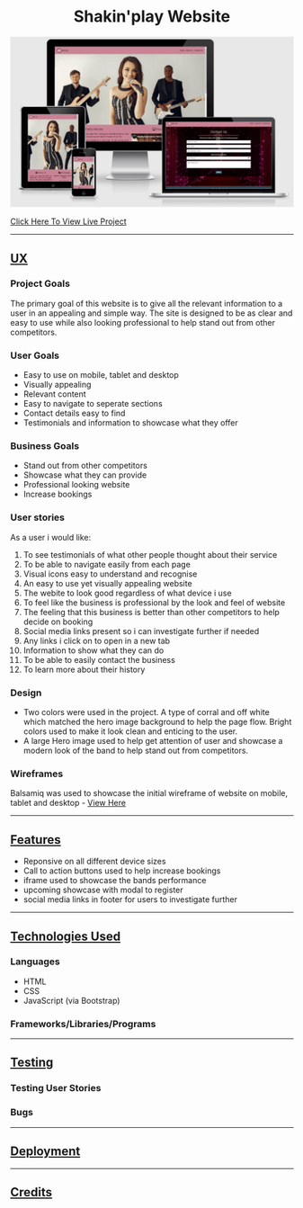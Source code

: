 <h1 align="center"><b>Shakin'play Website</b></h1>

![webpage layout on devices](assets/images/device-layout.png)

[Click Here To View Live Project](https://rcass172.github.io/shakin-play/)

<hr>

## <u>UX</u>

### Project Goals
The primary goal of this website is to give all the relevant information to a user in an appealing and simple way. The site is designed 
to be as clear and easy to use while also looking professional to help stand out from other competitors.

### User Goals

* Easy to use on mobile, tablet and desktop
* Visually appealing
* Relevant content
* Easy to navigate to seperate sections
* Contact details easy to find
* Testimonials and information to showcase what they offer

### Business Goals

* Stand out from other competitors
* Showcase what they can provide
* Professional looking website
* Increase bookings

### User stories

As a user i would like:

1. To see testimonials of what other people thought about their service
2. To be able to navigate easily from each page
3. Visual icons easy to understand and recognise
4. An easy to use yet visually appealing website
5. The webite to look good regardless of what device i use
6. To feel like the business is professional by the look and feel of website
7. The feeling that this business is better than other competitors to help decide on booking
8. Social media links present so i can investigate further if needed
9. Any links i click on to open in a new tab
10. Information to show what they can do
11. To be able to easily contact the business
12. To learn more about their history

### Design

* Two colors were used in the project. A type of corral and off white which matched the hero image background to help the page flow. 
 Bright colors used to make it look clean and enticing to the user.
* A large Hero image used to help get attention of user and showcase a modern look of the band to help stand out from competitors.

### Wireframes

Balsamiq was used to showcase the initial wireframe of website on mobile, tablet and desktop - [View Here](https://github.com/RCass172/shakin-play/blob/master/wireframe/wireframe.pdf)

<hr>

## <u>Features</u>

* Reponsive on all different device sizes
* Call to action buttons used to help increase bookings
* iframe used to showcase the bands performance
* upcoming showcase with modal to register
* social media links in footer for users to investigate further


<hr>

## <u>Technologies Used</u>

### Languages

* HTML
* CSS
* JavaScript (via Bootstrap)

### Frameworks/Libraries/Programs

<hr>

## <u>Testing</u>

### Testing User Stories

### Bugs

<hr>

## <u>Deployment</u>

<hr>

## <u>Credits</u>